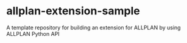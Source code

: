 # allplan-extension-sample
A template repository for building an extension for ALLPLAN by using ALLPLAN Python API
